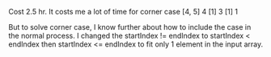 Cost 2.5 hr.
It costs me a lot of time for corner case
[4, 5] 4
[1] 3
[1] 1

But to solve corner case, I know further about how to include the case in the normal process.
I changed the startIndex != endIndex to startIndex < endIndex
then   startIndex <= endIndex to fit only 1 element in the input array.